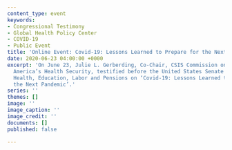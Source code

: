 ```yaml
---
content_type: event
keywords:
- Congressional Testimony
- Global Health Policy Center
- COVID-19
- Public Event
title: 'Online Event: Covid-19: Lessons Learned to Prepare for the Next Pandemic'
date: 2020-06-23 04:00:00 +0000
excerpt: 'On June 23, Julie L. Gerberding, Co-Chair, CSIS Commission on Strengthening
  America’s Health Security, testified before the United States Senate Committee on
  Health, Education, Labor and Pensions on ‘Covid-19: Lessons Learned to Prepare for
  the Next Pandemic’.'
series: ''
themes: []
image: ''
image_caption: ''
image_credit: ''
documents: []
published: false

---
```

